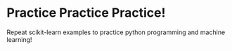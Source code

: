 # Practice Practice Practice!

Repeat scikit-learn examples to practice python programming and machine learning!